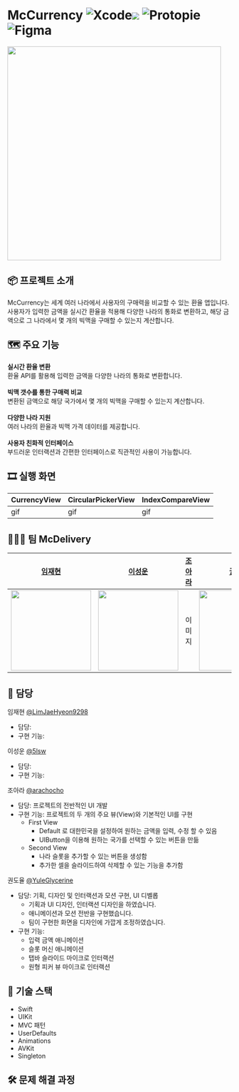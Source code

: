 # McCurrency   ![Xcode](https://img.shields.io/badge/Xcode-007ACC?style=for-the-badge&logo=Xcode&logoColor=white)<img src="https://img.shields.io/badge/15.4.0-515151?style=for-the-badge"> ![Protopie](https://img.shields.io/badge/Protopie-%23FF6661.svg?style=for-the-badge) ![Figma](https://img.shields.io/badge/figma-%23F24E1E.svg?style=for-the-badge&logo=figma&logoColor=white)

<img src="https://github.com/APP-iOS5th/McDelivery/assets/164737302/7ff9ac47-415c-4ff6-a03f-5d82a908e706" width=480 />

## :package: 프로젝트 소개
McCurrency는 세계 여러 나라에서 사용자의 구매력을 비교할 수 있는 환율 앱입니다. <br>사용자가 입력한 금액을 실시간 환율을 적용해 다양한 나라의 통화로 변환하고, 해당 금액으로 그 나라에서 몇 개의 빅맥을 구매할 수 있는지 계산합니다.

## :world_map: 주요 기능
**실시간 환율 변환** <br> 환율 API를 활용해 입력한 금액을 다양한 나라의 통화로 변환합니다.
<br><br>**빅맥 갯수를 통한 구매력 비교** <br> 변환된 금액으로 해당 국가에서 몇 개의 빅맥을 구매할 수 있는지 계산합니다.
<br><br>**다양한 나라 지원** <br> 여러 나라의 환율과 빅맥 가격 데이터를 제공합니다.
<br><br>**사용자 친화적 인터페이스** <br> 부드러운 인터랙션과 간편한 인터페이스로 직관적인 사용이 가능합니다.

## 🎞️ 실행 화면
| CurrencyView | CircularPickerView | IndexCompareView |
|---|---|---|
| gif | gif | gif |

## :people_holding_hands: 팀 McDelivery
| [임재현](https://github.com/LimJaeHyeon9298) | [이성운](https://github.com/5lsw) | [조아라](https://github.com/arachocho) | [권도율](https://github.com/YuleGlycerine) |
|---|---|---|---|
| <img src="https://avatars.githubusercontent.com/u/115773990?v=4" width=180 /> | <img src="https://avatars.githubusercontent.com/u/164517761?v=4" width=180 />| 이미지 | <img src="https://github.com/APP-iOS5th/Saver/assets/164737302/3bdf1c10-1c06-4696-8f9a-a61a4a73fe6b" width=180 /> |

## :microscope: 담당
임재현 [@LimJaeHyeon9298](https://github.com/LimJaeHyeon9298)
* 담당:
* 구현 기능:

이성운 [@5lsw](https://github.com/5lsw)
* 담당:
* 구현 기능:

조아라 [@arachocho](https://github.com/arachocho)
* 담당: 프로젝트의 전반적인 UI 개발
* 구현 기능: 프로젝트의 두 개의 주요 뷰(View)와 기본적인 UI를 구현
  - First View
    - Default 로 대한민국을 설정하여 원하는 금액을 입력, 수정 할 수 있음
    - UIButton을 이용해 원하는 국가를 선택할 수 있는 버튼을 만듦
  - Second View
    - 나라 슬롯을 추가할 수 있는 버튼을 생성함
    - 추가한 셀을 슬라이드하여 삭제할 수 있는 기능을 추가함
  


권도율 [@YuleGlycerine](https://github.com/YuleGlycerine)
* 담당: 기획, 디자인 및 인터랙션과 모션 구현, UI 디벨롭
  - 기획과 UI 디자인, 인터랙션 디자인을 하였습니다.
  - 애니메이션과 모션 전반을 구현했습니다.
  - 팀이 구현한 화면을 디자인에 가깝게 조정하였습니다.
* 구현 기능:
  - 입력 금액 애니메이션
  - 슬롯 머신 애니메이션
  - 탭바 슬라이드 마이크로 인터랙션
  - 원형 피커 뷰 마이크로 인터랙션


## 🧾 기술 스택
- Swift
- UIKit
- MVC 패턴 
- UserDefaults
- Animations
- AVKit 
- Singleton 

## :hammer_and_wrench: 문제 해결 과정

